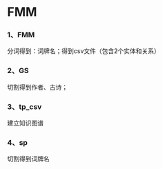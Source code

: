 # FMM

### 1、FMM
分词得到：词牌名；得到csv文件（包含2个实体和关系）

### 2、GS
切割得到作者、古诗；

### 3、tp_csv
建立知识图谱

### 4、sp
切割得到词牌名



